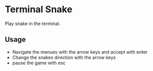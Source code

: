 # Terminal Snake
Play snake in the terminal.

## Usage
- Navigate the menues with the arrow keys and accept with enter
- Change the snakes direction with the arrow keys
- pause the game with esc
